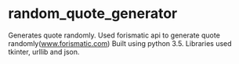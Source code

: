 # random_quote_generator
Generates quote randomly. 
Used forismatic api to generate quote randomly(www.forismatic.com)
Built using python 3.5. Libraries used tkinter, urllib and json.
